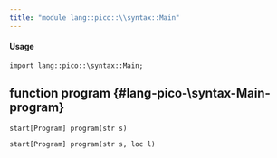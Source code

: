 ```yaml
---
title: "module lang::pico::\\syntax::Main"
---
```


#### Usage

`import lang::pico::\syntax::Main;`


## function program {#lang-pico-\syntax-Main-program}

```rascal
start[Program] program(str s)

start[Program] program(str s, loc l)

```

